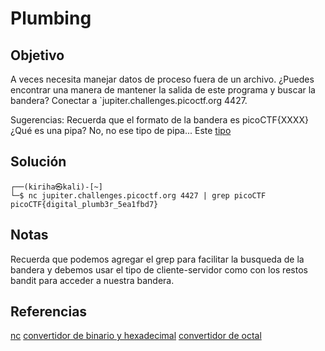 # Plumbing

## Objetivo 
A veces necesita manejar datos de proceso fuera de un archivo. ¿Puedes encontrar una manera de mantener la salida de este programa y buscar la bandera? Conectar a `jupiter.challenges.picoctf.org 4427.

Sugerencias:
Recuerda que el formato de la bandera es picoCTF{XXXX}
¿Qué es una pipa? No, no ese tipo de pipa... Este [tipo](http://www.linfo.org/pipes.html)

## Solución 
``` shell
┌──(kiriha㉿kali)-[~]
└─$ nc jupiter.challenges.picoctf.org 4427 | grep picoCTF
picoCTF{digital_plumb3r_5ea1fbd7}
```

## Notas
Recuerda que podemos agregar el grep para facilitar la busqueda de la bandera y debemos usar el tipo de cliente-servidor como con los restos bandit para acceder a nuestra bandera.


## Referencias
[nc](https://linux.die.net/man/1/nc)
[convertidor de binario y hexadecimal](https://www.rapidtables.com/convert/number/binary-to-ascii.html)
[convertidor de octal](http://www.unit-conversion.info/texttools/octal/)